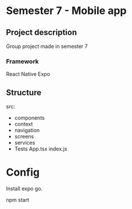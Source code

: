 # Semester 7 - Mobile app

## Project description
Group project made in semester 7

### Framework
React Native Expo
 
## Structure
src:
 - components
 - context
 - navigation
 - screens
 - services
 - Tests
App.tsx
index.js


# Config
Install expo go.

npm start
